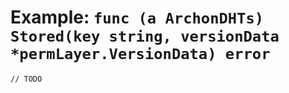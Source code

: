 # Example: `func (a ArchonDHTs) Stored(key string, versionData *permLayer.VersionData) error`

```
// TODO
```
